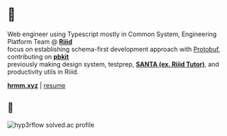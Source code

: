 # :sushi: 
Web engineer using Typescript mostly in Common System, Engineering Platform Team @ **[Riiid](https://www.riiid.co/en/main)**  
focus on establishing schema-first development approach with [Protobuf](https://developers.google.com/protocol-buffers), contributing on **[pbkit](https://github.com/pbkit/pbkit)**  
previously making design system, testprep, **[SANTA (ex. Riiid Tutor)](https://aitutor.riiid.co)**, and productivity utils in Riiid.  

**[hrmm.xyz](https://hrmm.xyz)** | [resume](https://github.com/hyp3rflow/resume)
## :eyes:
![hyp3rflow solved.ac profile](https://github-readme-solvedac.hyp3rflow.vercel.app/api/?handle=hyperflow)
